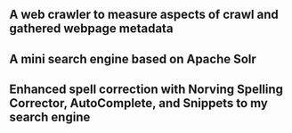 ## A web crawler to measure aspects of crawl and gathered webpage metadata
## A mini search engine based on Apache Solr
## Enhanced spell correction with Norving Spelling Corrector, AutoComplete, and Snippets to my search engine 
